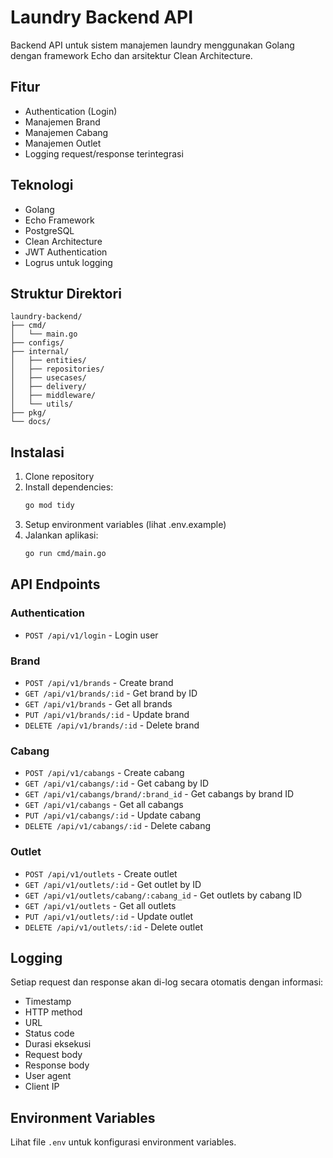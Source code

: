 # Laundry Backend API

Backend API untuk sistem manajemen laundry menggunakan Golang dengan framework Echo dan arsitektur Clean Architecture.

## Fitur

- Authentication (Login)
- Manajemen Brand
- Manajemen Cabang
- Manajemen Outlet
- Logging request/response terintegrasi

## Teknologi

- Golang
- Echo Framework
- PostgreSQL
- Clean Architecture
- JWT Authentication
- Logrus untuk logging

## Struktur Direktori

```
laundry-backend/
├── cmd/
│   └── main.go
├── configs/
├── internal/
│   ├── entities/
│   ├── repositories/
│   ├── usecases/
│   ├── delivery/
│   ├── middleware/
│   └── utils/
├── pkg/
└── docs/
```

## Instalasi

1. Clone repository
2. Install dependencies:
   ```bash
   go mod tidy
   ```
3. Setup environment variables (lihat .env.example)
4. Jalankan aplikasi:
   ```bash
   go run cmd/main.go
   ```

## API Endpoints

### Authentication
- `POST /api/v1/login` - Login user

### Brand
- `POST /api/v1/brands` - Create brand
- `GET /api/v1/brands/:id` - Get brand by ID
- `GET /api/v1/brands` - Get all brands
- `PUT /api/v1/brands/:id` - Update brand
- `DELETE /api/v1/brands/:id` - Delete brand

### Cabang
- `POST /api/v1/cabangs` - Create cabang
- `GET /api/v1/cabangs/:id` - Get cabang by ID
- `GET /api/v1/cabangs/brand/:brand_id` - Get cabangs by brand ID
- `GET /api/v1/cabangs` - Get all cabangs
- `PUT /api/v1/cabangs/:id` - Update cabang
- `DELETE /api/v1/cabangs/:id` - Delete cabang

### Outlet
- `POST /api/v1/outlets` - Create outlet
- `GET /api/v1/outlets/:id` - Get outlet by ID
- `GET /api/v1/outlets/cabang/:cabang_id` - Get outlets by cabang ID
- `GET /api/v1/outlets` - Get all outlets
- `PUT /api/v1/outlets/:id` - Update outlet
- `DELETE /api/v1/outlets/:id` - Delete outlet

## Logging

Setiap request dan response akan di-log secara otomatis dengan informasi:
- Timestamp
- HTTP method
- URL
- Status code
- Durasi eksekusi
- Request body
- Response body
- User agent
- Client IP

## Environment Variables

Lihat file `.env` untuk konfigurasi environment variables.